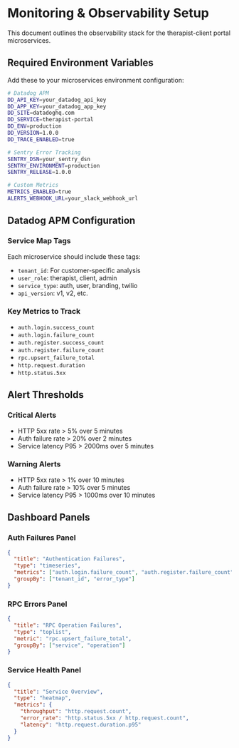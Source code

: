 
# Monitoring & Observability Setup

This document outlines the observability stack for the therapist-client portal microservices.

## Required Environment Variables

Add these to your microservices environment configuration:

```bash
# Datadog APM
DD_API_KEY=your_datadog_api_key
DD_APP_KEY=your_datadog_app_key
DD_SITE=datadoghq.com
DD_SERVICE=therapist-portal
DD_ENV=production
DD_VERSION=1.0.0
DD_TRACE_ENABLED=true

# Sentry Error Tracking
SENTRY_DSN=your_sentry_dsn
SENTRY_ENVIRONMENT=production
SENTRY_RELEASE=1.0.0

# Custom Metrics
METRICS_ENABLED=true
ALERTS_WEBHOOK_URL=your_slack_webhook_url
```

## Datadog APM Configuration

### Service Map Tags
Each microservice should include these tags:
- `tenant_id`: For customer-specific analysis
- `user_role`: therapist, client, admin
- `service_type`: auth, user, branding, twilio
- `api_version`: v1, v2, etc.

### Key Metrics to Track
- `auth.login.success_count`
- `auth.login.failure_count`
- `auth.register.success_count`
- `auth.register.failure_count`
- `rpc.upsert_failure_total`
- `http.request.duration`
- `http.status.5xx`

## Alert Thresholds

### Critical Alerts
- HTTP 5xx rate > 5% over 5 minutes
- Auth failure rate > 20% over 2 minutes
- Service latency P95 > 2000ms over 5 minutes

### Warning Alerts
- HTTP 5xx rate > 1% over 10 minutes
- Auth failure rate > 10% over 5 minutes
- Service latency P95 > 1000ms over 10 minutes

## Dashboard Panels

### Auth Failures Panel
```json
{
  "title": "Authentication Failures",
  "type": "timeseries",
  "metrics": ["auth.login.failure_count", "auth.register.failure_count"],
  "groupBy": ["tenant_id", "error_type"]
}
```

### RPC Errors Panel
```json
{
  "title": "RPC Operation Failures",
  "type": "toplist",
  "metric": "rpc.upsert_failure_total",
  "groupBy": ["service", "operation"]
}
```

### Service Health Panel
```json
{
  "title": "Service Overview",
  "type": "heatmap",
  "metrics": {
    "throughput": "http.request.count",
    "error_rate": "http.status.5xx / http.request.count",
    "latency": "http.request.duration.p95"
  }
}
```
